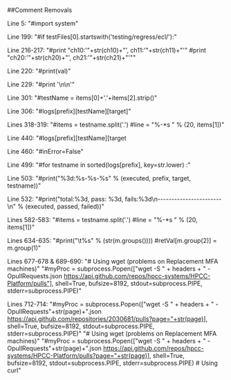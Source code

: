 ##Comment Removals

Line 5: "#import system"

Line 199: "#if testFiles[0].startswith('testing/regress/ecl/'):"

Line 216-217: "#print "ch10:'"+str(ch10)+"', ch11:'"+str(ch11)+"'"
        	#print "ch20:'"+str(ch20)+"', ch21:'"+str(ch21)+"'""

Line 220: "#print(val)"

Line 229: "#print '\n\n'"

Line 301: "#testName = items[0]+'.'+items[2].strip()"

Line 306: "#logs[prefix][testName][target]"

Lines 318-319: "#items = testname.split('.')
          	#line = "%-*s " % (20,  items[1])"
          	
Line 440: "#logs[prefix][testName][target

Line 460: "#inError=False"

Line 499: "#for testname in sorted(logs[prefix],  key=str.lower) :"

Line 503: "#print("%3d:%s-%s-%s" % (executed,  prefix,  target, testname))"

Line 532: "#print("total:%3d, pass: %3d, fails:%3d\n-----------------------\n" % (executed,  passed,  failed))"

Lines 582-583: "#items = testname.split('.')
               	#line = "%-*s " % (20,  items[1])"
               	
Lines 634-635: "#print("\t%s" % (str(m.groups())))
		 #retVal[m.group(2)] = m.group(1)"
		 
Lines 677-678 & 689-690: "# Using wget (problems on Replacement MFA machines)"
"#myProc = subprocess.Popen(["wget -S " + headers + " -OpullRequests.json https://api.github.com/repos/hpcc-systems/HPCC-Platform/pulls"],  shell=True,  bufsize=8192,  stdout=subprocess.PIPE,  stderr=subprocess.PIPE)"

Lines 712-714: "#myProc = subprocess.Popen(["wget -S " + headers + " -OpullRequests"+str(page)+".json https://api.github.com/repositories/2030681/pulls?page="+str(page)],  shell=True,  bufsize=8192,  stdout=subprocess.PIPE,  stderr=subprocess.PIPE)"
                "# Using wget (problems on Replacement MFA machines)"
                "#myProc = subprocess.Popen(["wget -S " + headers + " -OpullRequests"+str(page)+".json https://api.github.com/repos/hpcc-systems/HPCC-Platform/pulls?page="+str(page)], shell=True, bufsize=8192, stdout=subprocess.PIPE, stderr=subprocess.PIPE)
                # Using curl"
